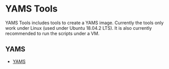 YAMS Tools
===========================

YAMS Tools includes tools to create a YAMS image.
Currently the tools only work under Linux (used under Ubuntu 18.04.2 LTS).
It is also currently recommended to run the scripts under a VM.

 ## YAMS
 * [YAMS](https://github.com/Sporesirius/YAMS)